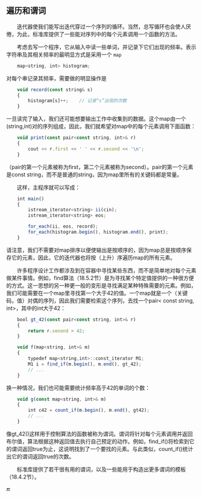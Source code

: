 ## 遍历和谓词

  迭代器使我们能写出迭代穿过一个序列的循环。当然，总写循环也会使人厌倦，为此，标准库提供了一些能对序列中的每个元素调用一个函数的方法。

  考虑去写一个程序，它从输入中读一些单词，并记录下它们出现的频率。表示字符串及其相关频率的最明显方式是采用一个 `map`

```javascript
    map<string, int> histogram;
```

对每个串记录其频率，需要做的明显操作是

```javascript
    void record(const string& s)
    {
        histogram[s]++;    // 记录“s”出现的次数
    }
```

一旦读完了输入，我们还可能想要输出工作中收集到的数据。这个map由一个\(string,int\)对的序列组成，因此，我们就希望对map中的每个元素调用下面函数：

```javascript
    void print(const pair<const string, int>& r)
    {
        cout << r.first << ' ' << r.second << '\n';
    }
```

（pair的第一个元素被称为first，第二个元素被称为second）。pair的第一个元素是const string，而不是普通的string，因为map里所有的关键码都是常量。

  这样，主程序就可以写成：

```javascript
    int main()
    {
        istream_iterator<string> ii(cin);
        istream_iterator<string> eos;

        for_each(ii, eos, record);
        for_each(histogram.begin(), histogram.end(), print);
    }
```

请注意，我们不需要对map排序以便使输出是按顺序的，因为map总是按顺序保存它的元素，因此，它的迭代器也将按（上升）序遍历map的所有元素。

  许多程序设计工作都涉及到在容器中寻找某些东西，而不是简单地对每个元素做某件事情。例如，find算法（18.5.2节）是为寻找某个特定值提供的一种很方便的方式。这一思想的另一种更一般的变形是寻找满足某种特殊需要的元素。例如，我们可能需要在一个map里寻找第一个大于42的值。一个map就是一个（关键码，值）对偶的序列，因此我们需要检索这个序列，去找一个pair&lt; const string, int&gt;，其中的int大于42：

```javascript
    bool gt_42(const pair<const string, int>& r)
    {
        return r.senond > 42;
    }

    void f(map<string, int>& m)
    {
        typedef map<string,int>::const_iterator M1;
        M1 i = find_if(m.begin(), m.end(), gt_42);
        // ...
    } 
```

换一种情况，我们也可能需要统计频率高于42的单词的个数：

```javascript
    void g(const map<string, int>& m)
    {
        int c42 = count_if(m.begin(), m.end(), gt42);
        // ...
    }
```

像gt\_42\(\)这样用于控制算法的函数被称为谓词。谓词将针对每个元素调用并返回布尔值，算法根据这种返回值去执行自己预定的动作。例如，find\_if\(\)将检索到它的谓词返回true为止，这说明找到了一个要找的元素。与此类似，count\_if\(\)统计出它的谓词返回true的次数。

  标准库提供了若干很有用的谓词，以及一些能用于构造出更多谓词的模板（18.4.2节）。

🔚

